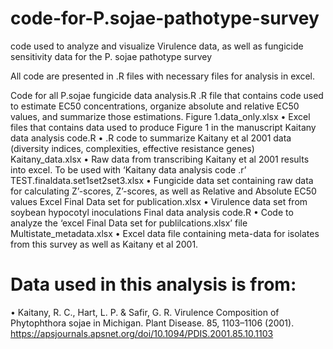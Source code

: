 # code-for-P.sojae-pathotype-survey
code used to analyze and visualize Virulence data, as well as fungicide sensitivity data for the P. sojae pathotype survey

All code are presented in .R files with necessary files for analysis in excel.

Code for all P.sojae fungicide data analysis.R
.R file that contains code used to estimate EC50 concentrations, organize absolute and relative EC50 values, and summarize those estimations.
Figure 1.data_only.xlsx
•	Excel files that contains data used to produce Figure 1 in the manuscript
Kaitany data analysis code.R
•	.R code to summarize Kaitany et al 2001 data (diversity indices, complexities, effective resistance genes)
Kaitany_data.xlsx
•	Raw data from transcribing Kaitany et al 2001 results into excel. To be used with ‘Kaitany data analysis code .r’
TEST.finaldata.set1set2set3.xlsx
•	Fungicide data set containing raw data for calculating Z’-scores, Z’-scores, as well as Relative and Absolute EC50 values
Excel Final Data set for publication.xlsx
•	Virulence data set from soybean hypocotyl inoculations
Final data analysis code.R
•	Code to analyze the ‘excel Final Data set for publilcations.xlsx’ file
Multistate_metadata.xlsx
•	Excel data file containing meta-data for isolates from this survey as well as Kaitany et al 2001.
# Data used in this analysis is from:
•	Kaitany, R. C., Hart, L. P. & Safir, G. R. Virulence Composition of Phytophthora sojae in Michigan. Plant Disease. 85, 1103–1106 (2001). https://apsjournals.apsnet.org/doi/10.1094/PDIS.2001.85.10.1103
